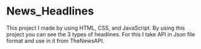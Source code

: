 # News_Headlines
This project I made by using HTML, CSS, and JavaScript. By using this project you can see the 3 types of headlines. For this I take API in Json file format and use in it from TheNewsAPI.
